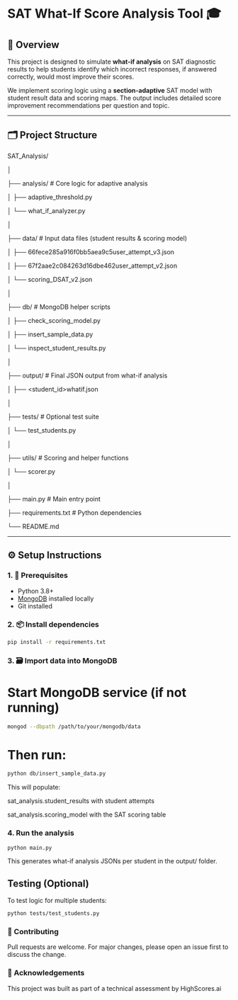 # SAT What-If Score Analysis Tool 🎓

## 📘 Overview

This project is designed to simulate **what-if analysis** on SAT diagnostic results to help students identify which incorrect responses, if answered correctly, would most improve their scores.

We implement scoring logic using a **section-adaptive** SAT model with student result data and scoring maps. The output includes detailed score improvement recommendations per question and topic.

---

## 🗂 Project Structure

SAT_Analysis/

│

├── analysis/ # Core logic for adaptive analysis

│ ├── adaptive_threshold.py

│ └── what_if_analyzer.py

│

├── data/ # Input data files (student results & scoring model)

│ ├── 66fece285a916f0bb5aea9c5user_attempt_v3.json

│ ├── 67f2aae2c084263d16dbe462user_attempt_v2.json

│ └── scoring_DSAT_v2.json

│

├── db/ # MongoDB helper scripts

│ ├── check_scoring_model.py

│ ├── insert_sample_data.py

│ └── inspect_student_results.py

│

├── output/ # Final JSON output from what-if analysis

│ ├── <student_id>whatif<timestamp>.json

│

├── tests/ # Optional test suite

│ └── test_students.py

│

├── utils/ # Scoring and helper functions

│ └── scorer.py

│

├── main.py # Main entry point

├── requirements.txt # Python dependencies

└── README.md 


---

## ⚙️ Setup Instructions

### 1. 🔧 Prerequisites

- Python 3.8+
- [MongoDB](https://www.mongodb.com/try/download/community) installed locally
- Git installed

### 2. 📦 Install dependencies

```bash
pip install -r requirements.txt
```

### 3. 🗃️ Import data into MongoDB

# Start MongoDB service (if not running)
```bash
mongod --dbpath /path/to/your/mongodb/data
```

# Then run:
```bash
python db/insert_sample_data.py
```

This will populate:

sat_analysis.student_results with student attempts

sat_analysis.scoring_model with the SAT scoring table

### 4. Run the analysis
```bash
python main.py
```
This generates what-if analysis JSONs per student in the output/ folder.

## Testing (Optional)
To test logic for multiple students:
```bash
python tests/test_students.py
```

### 🤝 Contributing
Pull requests are welcome. For major changes, please open an issue first to discuss the change.

### 🙌 Acknowledgements
This project was built as part of a technical assessment by HighScores.ai
